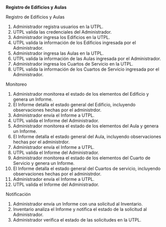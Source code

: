 
**Registro de Edificios y Aulas**

Registro de Edificios y Aulas

 1. Administrador registra usuarios en la UTPL.
 2. UTPL valida las credenciales del Administrador.
 3. Administrador ingresa los Edificios en la UTPL.
 4. UTPL valida la información de los Edificios ingresada por el
    Administrador.
 5. Administrador ingresa las Aulas en la UTPL.
 6. UTPL valida la información de las Aulas ingresada por el
    Administrador.
 7. Administrador ingresa los Cuartos de Servicio en la UTPL.
 8. UTPL valida la información de los Cuartos de Servicio ingresada por
    el Administrador.

Monitoreo

 1. Administrador monitorea el estado de los elementos del Edificio y
    genera un Informe. 
 2. El Informe detalla el estado general del Edificio, incluyendo observaciones hechas por el administrdor.
 3. Administrador envía el Informe a UTPL.
 4. UTPL valida el Informe del Administrador.
 5. Administrador monitorea el estado de los elementos del Aula y genera
    un Informe.
 6. El Informe detalla el estado general del Aula, incluyendo observaciones hechas por el administrdor.
 7. Administrador envía el Informe a UTPL.
 8. UTPL valida el Informe del Administrador.
 9. Administrador monitorea el estado de los elementos del Cuarto de
    Servicio y genera un Informe.
 10. El Informe detalla el estado general del Cuartos de servicio, incluyendo observaciones hechas por el administrdor.
 11. Administrador envía el Informe a UTPL.
 12. UTPL valida el Informe del Administrador.

Notificación

 1. Administrador envía un Informe con una solicitud al Inventario. 
 2. Inventario analiza el Informe y notifica el estado de la solicitud
    al Administrador.
 3. Administrador verifica el estado de las solicitudes en la UTPL.

